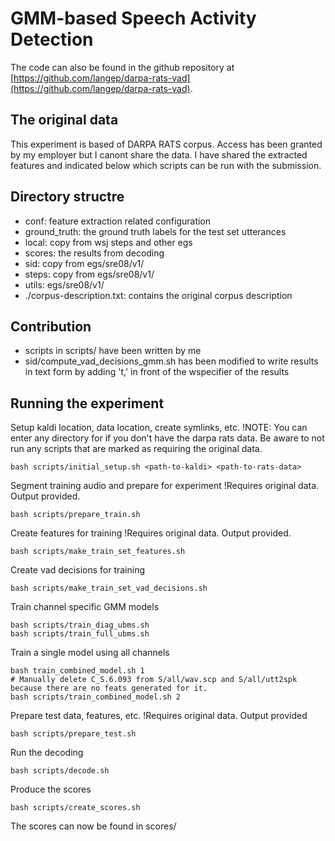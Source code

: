 # GMM-based Speech Activity Detection

The code can also be found in the github repository at [https://github.com/langep/darpa-rats-vad](https://github.com/langep/darpa-rats-vad).

## The original data
This experiment is based of DARPA RATS corpus. Access has been granted by my employer but I canont share the data. I have shared the extracted features and indicated below which scripts can be run with the submission.

## Directory structre
- conf: feature extraction related configuration
- ground_truth: the ground truth labels for the test set utterances
- local: copy from wsj steps and other egs
- scores: the results from decoding
- sid: copy from egs/sre08/v1/
- steps: copy from egs/sre08/v1/
- utils: egs/sre08/v1/
- ./corpus-description.txt: contains the original corpus description


## Contribution
- scripts in scripts/ have been written by me
- sid/compute_vad_decisions_gmm.sh has been modified to write results in text form by adding 't,' in front of the wspecifier of the results


## Running the experiment

Setup kaldi location, data location, create symlinks, etc.
!NOTE: You can enter any directory for <path-to-rats-data> if you don't have the darpa rats data.
	   Be aware to not run any scripts that are marked as requiring the original data.
```
bash scripts/initial_setup.sh <path-to-kaldi> <path-to-rats-data>
```

Segment training audio and prepare for experiment
!Requires original data. Output provided.
```
bash scripts/prepare_train.sh
```

Create features for training
!Requires original data. Output provided.
```
bash scripts/make_train_set_features.sh
```

Create vad decisions for training
```
bash scripts/make_train_set_vad_decisions.sh
```

Train channel specific GMM models
```
bash scripts/train_diag_ubms.sh
bash scripts/train_full_ubms.sh
```

Train a single model using all channels
```
bash train_combined_model.sh 1
# Manually delete C_S.6.093 from S/all/wav.scp and S/all/utt2spk because there are no feats generated for it.
bash scripts/train_combined_model.sh 2
```

Prepare test data, features, etc.
!Requires original data. Output provided
```
bash scripts/prepare_test.sh
```

Run the decoding
```
bash scripts/decode.sh
```

Produce the scores
```
bash scripts/create_scores.sh
```

The scores can now be found in scores/
